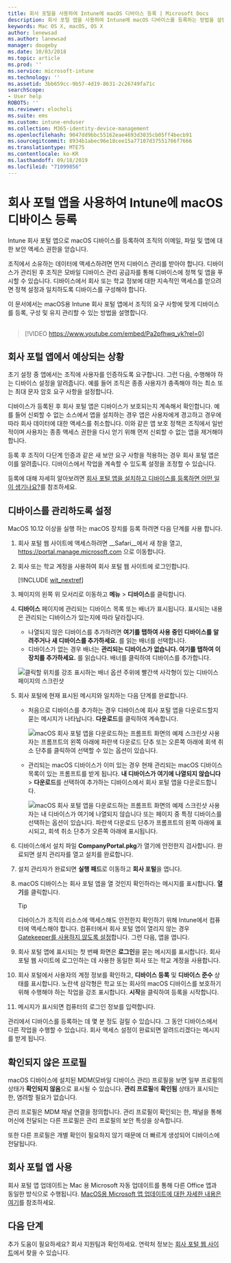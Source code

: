 ```yaml
---
title: 회사 포털을 사용하여 Intune에 macOS 디바이스 등록 | Microsoft Docs
description: 회사 포털 앱을 사용하여 Intune에 macOS 디바이스를 등록하는 방법을 설명합니다.
keywords: Mac OS X, macOS, OS X
author: lenewsad
ms.author: lanewsad
manager: dougeby
ms.date: 10/03/2018
ms.topic: article
ms.prod: ''
ms.service: microsoft-intune
ms.technology: ''
ms.assetid: 3bb659cc-9b57-4d19-8631-2c26749fa71c
searchScope:
- User help
ROBOTS: ''
ms.reviewer: elocholi
ms.suite: ems
ms.custom: intune-enduser
ms.collection: M365-identity-device-management
ms.openlocfilehash: 9047dd9bbc55162eae4693d3035cb05ff4becb91
ms.sourcegitcommit: 8934b1abec96e18cee15a77107d37551766f7666
ms.translationtype: MTE75
ms.contentlocale: ko-KR
ms.lasthandoff: 09/18/2019
ms.locfileid: "71099856"
---
```

# <a name="enroll-your-macos-device-in-intune-with-the-company-portal-app"></a>회사 포털 앱을 사용하여 Intune에 macOS 디바이스 등록

Intune 회사 포털 앱으로 macOS 디바이스를 등록하여 조직의 이메일, 파일 및 앱에 대한 보안 액세스 권한을 얻습니다.

조직에서 소유하는 데이터에 액세스하려면 먼저 디바이스 관리를 받아야 합니다. 디바이스가 관리된 후 조직은 모바일 디바이스 관리 공급자를 통해 디바이스에 정책 및 앱을 푸시할 수 있습니다. 디바이스에서 회사 또는 학교 정보에 대한 지속적인 액세스를 얻으려면 정책 설정과 일치하도록 디바이스를 구성해야 합니다.  

이 문서에서는 macOS용 Intune 회사 포털 앱에서 조직의 요구 사항에 맞게 디바이스를 등록, 구성 및 유지 관리할 수 있는 방법을 설명합니다.  
</br>
> [!VIDEO https://www.youtube.com/embed/Pa2pfhwq_yk?rel=0]

## <a name="what-to-expect-from-the-company-portal-app"></a>회사 포털 앱에서 예상되는 상황

초기 설정 중 앱에서는 조직에 사용자를 인증하도록 요구합니다. 그런 다음, 수행해야 하는 디바이스 설정을 알려줍니다. 예를 들어 조직은 종종 사용자가 충족해야 하는 최소 또는 최대 문자 암호 요구 사항을 설정합니다.    

디바이스가 등록된 후 회사 포털 앱은 디바이스가 보호되는지 계속해서 확인합니다. 예를 들어 신뢰할 수 없는 소스에서 앱을 설치하는 경우 앱은 사용자에게 경고하고 경우에 따라 회사 데이터에 대한 액세스를 취소합니다. 이와 같은 앱 보호 정책은 조직에서 일반적이며 사용자는 종종 액세스 권한을 다시 얻기 위해 먼저 신뢰할 수 없는 앱을 제거해야 합니다.

등록 후 조직이 다단계 인증과 같은 새 보안 요구 사항을 적용하는 경우 회사 포털 앱은 이를 알려줍니다. 디바이스에서 작업을 계속할 수 있도록 설정을 조정할 수 있습니다.  

등록에 대해 자세히 알아보려면 [회사 포털 앱을 설치하고 디바이스를 등록하면 어떤 일이 생기나요?](what-happens-if-you-install-the-Company-Portal-app-and-enroll-your-device-in-intune-macos.md)를 참조하세요.  

## <a name="get-your-device-managed"></a>디바이스를 관리하도록 설정  
MacOS 10.12 이상을 실행 하는 macOS 장치를 등록 하려면 다음 단계를 사용 합니다.   


1. 회사 포털 웹 사이트에 액세스하려면 __Safari__에서 새 창을 열고, https://portal.manage.microsoft.com 으로 이동합니다.  

2. 회사 또는 학교 계정을 사용하여 회사 포털 웹 사이트에 로그인합니다.

   [!INCLUDE [wit_nextref](includes/end-user-password-guidance.md)]


3. 페이지의 왼쪽 위 모서리로 이동하고 **메뉴** > **디바이스**를 클릭합니다.  

4. __디바이스__ 페이지에 관리되는 디바이스 목록 또는 배너가 표시됩니다. 표시되는 내용은 관리되는 디바이스가 있는지에 따라 달라집니다. 
    * 나열되지 않은 디바이스를 추가하려면 **여기를 탭하여 사용 중인 디바이스를 알려주거나 새 디바이스를 추가하세요.** 를 읽는 배너를 선택합니다.
    * 디바이스가 없는 경우 배너는 **관리되는 디바이스가 없습니다. 여기를 탭하여 이 장치를 추가하세요.** 를 읽습니다. 배너를 클릭하여 디바이스를 추가합니다.  

     ![클릭할 위치를 강조 표시하는 배너 옵션 주위에 빨간색 사각형이 있는 디바이스 페이지의 스크린샷](./media/CP-enroll-MACOS-1808.png)  
5. 회사 포털에 현재 표시된 메시지와 일치하는 다음 단계를 완료합니다.  
    * 처음으로 디바이스를 추가하는 경우 디바이스에 회사 포털 앱을 다운로드할지 묻는 메시지가 나타납니다. **다운로드**를 클릭하여 계속합니다.  

         ![macOS 회사 포털 앱을 다운로드하는 프롬프트 화면의 예제 스크린샷 사용자는 프롬프트의 왼쪽 아래에 파란색 다운로드 단추 또는 오른쪽 아래에 회색 취소 단추를 클릭하여 선택할 수 있는 옵션이 있습니다.](./media/CP-enroll-download-macOS-1808.png)  

    * 관리되는 macOS 디바이스가 이미 있는 경우 현재 관리되는 macOS 디바이스 목록이 있는 프롬프트를 받게 됩니다. **내 디바이스가 여기에 나열되지 않습니다** > **다운로드**를 선택하여 추가하는 디바이스에서 회사 포털 앱을 다운로드합니다.  

         ![macOS 회사 포털 앱을 다운로드하는 프롬프트 화면의 예제 스크린샷 사용자는 *내 디바이스가 여기에 나열되지 않습니다* 또는 페이지 중 특정 디바이스를 선택하는 옵션이 있습니다. 파란색 다운로드 단추가 프롬프트의 왼쪽 아래에 표시되고, 회색 취소 단추가 오른쪽 아래에 표시됩니다.](./media/cp-mac-os-device-isnt-here-1808.png)  

6. 디바이스에서 설치 파일 **CompanyPortal.pkg**가 열기에 안전한지 검사합니다. 완료되면 설치 관리자를 열고 설치를 완료합니다.  

7. 설치 관리자가 완료되면 **실행 패드**로 이동하고 **회사 포털**을 엽니다.  

8. macOS 디바이스는 회사 포털 앱을 열 것인지 확인하라는 메시지를 표시합니다. **열기**를 클릭합니다.  

   > [!TIP]
   > 디바이스가 조직의 리소스에 액세스해도 안전한지 확인하기 위해 Intune에서 컴퓨터에 액세스해야 합니다. 컴퓨터에서 회사 포털 앱이 열리지 않는 경우 [Gatekeeper를 사용하지 않도록 설정](https://support.apple.com/HT202491)합니다. 그런 다음, 앱을 엽니다.

9. 회사 포털 앱에 표시되는 첫 번째 화면은 **로그인**을 묻는 메시지를 표시합니다. 회사 포털 웹 사이트에 로그인하는 데 사용한 동일한 회사 또는 학교 계정을 사용합니다.

10. 회사 포털에서 사용자의 계정 정보를 확인하고, **디바이스 등록** 및 **디바이스 준수** 상태를 표시합니다. 노란색 삼각형은 학교 또는 회사의 macOS 디바이스를 보호하기 위해 수행해야 하는 작업을 강조 표시합니다. **시작**을 클릭하여 등록을 시작합니다. 

11. 메시지가 표시되면 컴퓨터의 로그인 정보를 입력합니다.  

관리에서 디바이스를 등록하는 데 몇 분 정도 걸릴 수 있습니다. 그 동안 디바이스에서 다른 작업을 수행할 수 있습니다. 회사 액세스 설정이 완료되면 알려드리겠다는 메시지를 받게 됩니다.  

## <a name="unverified-profiles"></a>확인되지 않은 프로필
macOS 디바이스에 설치된 MDM(모바일 디바이스 관리) 프로필을 보면 일부 프로필의 상태가 **확인되지 않음**으로 표시될 수 있습니다. **관리 프로필**에 **확인됨** 상태가 표시되는 한, 염려할 필요가 없습니다.  

관리 프로필은 MDM 채널 연결을 정의합니다. 관리 프로필이 확인되는 한, 채널을 통해 머신에 전달되는 다른 프로필은 관리 프로필의 보안 특성을 상속합니다.

또한 다른 프로필은 개별 확인이 필요하지 않기 때문에 더 빠르게 생성되어 디바이스에 전달됩니다. 

## <a name="updating-the-company-portal-app"></a>회사 포털 앱 사용

회사 포털 앱 업데이트는 Mac 용 Microsoft 자동 업데이트를 통해 다른 Office 앱과 동일한 방식으로 수행됩니다. [MacOS용 Microsoft 앱 업데이트에 대한 자세한 내용은 여기](https://support.office.com/article/Check-for-Office-for-Mac-updates-automatically-bfd1e497-c24d-4754-92ab-910a4074d7c1)를 참조하세요.  

## <a name="next-steps"></a>다음 단계  
추가 도움이 필요하세요? 회사 지원팀과 확인하세요. 연락처 정보는 [회사 포털 웹 사이트](https://go.microsoft.com/fwlink/?linkid=2010980)에서 찾을 수 있습니다.  


